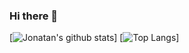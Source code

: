 ### Hi there 👋

<!--
**jehernandezr/jehernandezr** is a ✨ _special_ ✨ repository because its `README.md` (this file) appears on your GitHub profile.

Here are some ideas to get you started:

- 🔭 I’m currently working on ...
- 🌱 I’m currently learning ...
- 👯 I’m looking to collaborate on ...
- 🤔 I’m looking for help with ...
- 💬 Ask me about ...
- 📫 How to reach me: ...
- 😄 Pronouns: ...
- ⚡ Fun fact: ...
-->

[![Jonatan's github stats](https://github-readme-stats.vercel.app/api?username=jehernandezr&count_private=true&include_all_commits)]
[![Top Langs](https://github-readme-stats.vercel.app/api/top-langs/?username=jehernandezr&layout=compact&langs_count=8&include_all_commits)]
